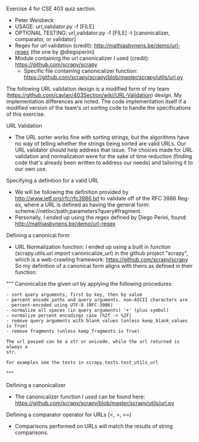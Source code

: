 Exercise 4 for CSE 403 quiz section.
- Peter Weisbeck
- USAGE: url_validator.py -f [FILE]
- OPTIONAL TESTING: url_validator.py -f [FILE] -t [canonicalizer, comparator, or validator]
- Regex for url validation (credit): http://mathiasbynens.be/demo/url-regex (the one by @diegoperini)
- Module containing the url canonicalizer I used (credit): https://github.com/scrapy/scrapy
	- Specific file containing canonicalizer function: https://github.com/scrapy/scrapy/blob/master/scrapy/utils/url.py

The following URL validation design is a modified form of my team (https://github.com/caylan/403Section/wiki/URL-Validation) design. My implementation differences are noted. The code implementation itself if a modified version of the team's url sorting code to handle the specifications of this exercise.

URL Validation
- The URL sorter works fine with sorting strings, but the algorithms have no way of telling whether the strings being sorted are valid URLs. Our URL validator should help address that issue. The choices made for URL validation and normalization were for the sake of time reduction (finding code that's already been written to address our needs) and tailoring it to our own use.

Specifying a definition for a valid URL
- We will be following the definition provided by http://www.ietf.org/rfc/rfc3986.txt to validate off of the RFC 3986 Reg-ex, where a URL is defined as having the general form: scheme://netloc/path;parameters?query#fragment.
- Personally, I ended up using the regex defined by Diego Perini, found: http://mathiasbynens.be/demo/url-regex

Defining a canonical form
- URL Normalization function: I ended up using a built in function (scrapy.utils.url import canonicalize_url) in the github project "scrapy", which is a web-crawling framework: https://github.com/scrapy/scrapy
So my definition of a canonical form aligns with theirs as defined in their function:

"""
	Canonicalize the given url by applying the following procedures:

    - sort query arguments, first by key, then by value
    - percent encode paths and query arguments. non-ASCII characters are
      percent-encoded using UTF-8 (RFC-3986)
    - normalize all spaces (in query arguments) '+' (plus symbol)
    - normalize percent encodings case (%2f -> %2F)
    - remove query arguments with blank values (unless keep_blank_values is True)
    - remove fragments (unless keep_fragments is True)

    The url passed can be a str or unicode, while the url returned is always a
    str.

    For examples see the tests in scrapy.tests.test_utils_url
"""

Defining a canonicalizer
- The canonicalizer function I used can be found here: https://github.com/scrapy/scrapy/blob/master/scrapy/utils/url.py

Defining a comparator operator for URLs (<, >, ==)
- Comparisons performed on URLs will match the results of string comparisons.
